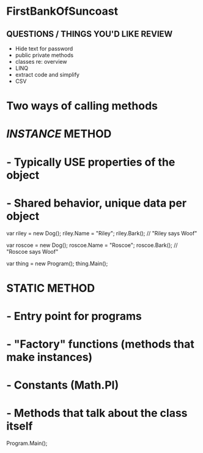 # FirstBankOfSuncoast

## QUESTIONS / THINGS YOU'D LIKE REVIEW

- Hide text for password
- public private methods
- classes re: overview
- LINQ
- extract code and simplify
- CSV

# Two ways of calling methods

# _INSTANCE_ METHOD

# - Typically USE properties of the object

# - Shared behavior, unique data per object

var riley = new Dog();
riley.Name = "Riley";
riley.Bark(); // "Riley says Woof"

var roscoe = new Dog();
roscoe.Name = "Roscoe";
roscoe.Bark(); // "Roscoe says Woof"

var thing = new Program();
thing.Main();

# STATIC METHOD

# - Entry point for programs

# - "Factory" functions (methods that make instances)

# - Constants (Math.PI)

# - Methods that talk about the class itself

Program.Main();
